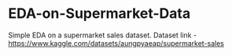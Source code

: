 # EDA-on-Supermarket-Data
Simple EDA on a supermarket sales dataset. 
Dataset link - https://www.kaggle.com/datasets/aungpyaeap/supermarket-sales
